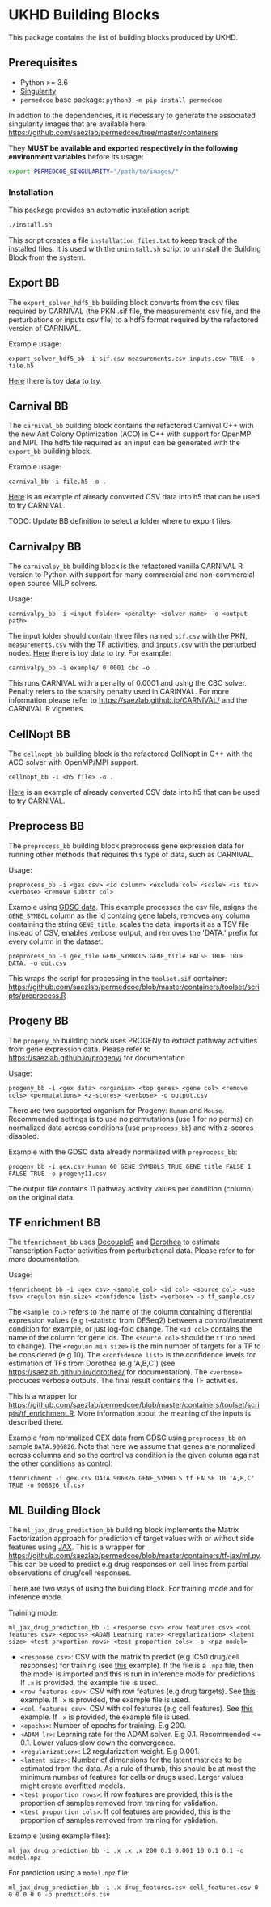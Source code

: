 # UKHD Building Blocks

This package contains the list of building blocks produced by UKHD.

## Prerequisites

- Python >= 3.6
- [Singularity](https://singularity.lbl.gov/docs-installation)
- `permedcoe` base package: `python3 -m pip install permedcoe`

In addtion to the dependencies, it is necessary to generate the associated
singularity images that are available here: https://github.com/saezlab/permedcoe/tree/master/containers

They **MUST be available and exported respectively in the following environment variables**
before its usage:

```bash
export PERMEDCOE_SINGULARITY="/path/to/images/"
```

### Installation

This package provides an automatic installation script:

```bash
./install.sh
```

This script creates a file `installation_files.txt` to keep track of the
installed files.
It is used with the `uninstall.sh` script to uninstall the Building Block
from the system.


## Export BB

The `export_solver_hdf5_bb` building block converts from the csv files required by CARNIVAL (the PKN .sif file, the measurements csv file, and the perturbations or inputs csv file) to a hdf5 format required by the refactored version of CARNIVAL.

Example usage:

```
export_solver_hdf5_bb -i sif.csv measurements.csv inputs.csv TRUE -o file.h5
```

[Here](https://github.com/saezlab/permedcoe/tree/master/containers/toolset/scripts/examples/export) there is toy data to try.


## Carnival BB

The `carnival_bb` building block contains the refactored Carnival C++ with the new Ant Colony Optimization (ACO) in C++ with support for OpenMP and MPI. The hdf5 file required as an input can be generated with the `export_bb` building block.

Example usage:

```
carnival_bb -i file.h5 -o .
```

[Here](https://github.com/saezlab/permedcoe/blob/master/containers/parallel-solvers/examples/carnival_toy_example.h5) is an example of already converted CSV data into h5 that can be used to try CARNIVAL.

TODO: Update BB definition to select a folder where to export files.

## Carnivalpy BB

The `carnivalpy_bb` building block is the refactored vanilla CARNIVAL R version to Python with support for many commercial and non-commercial open source MILP solvers.

Usage:

```
carnivalpy_bb -i <input folder> <penalty> <solver name> -o <output path>
```
The input folder should contain three files named `sif.csv` with the PKN, `measurements.csv` with the TF activities, and `inputs.csv` with the perturbed nodes. [Here](https://github.com/saezlab/permedcoe/tree/master/containers/toolset/scripts/examples/export) there is toy data to try. For example:

```
carnivalpy_bb -i example/ 0.0001 cbc -o .
```

This runs CARNIVAL with a penalty of 0.0001 and using the CBC solver. Penalty refers to the sparsity penalty used in CARINVAL. For more information please refer to https://saezlab.github.io/CARNIVAL/ and the CARNIVAL R vignettes.

## CellNopt BB

The `cellnopt_bb` building block is the refactored CellNopt in C++ with the ACO solver with OpenMP/MPI support.

```
cellnopt_bb -i <h5 file> -o .
```

[Here](https://github.com/saezlab/permedcoe/blob/master/containers/parallel-solvers/examples/cellnopt_toy_example.h5) is an example of already converted CSV data into h5 that can be used to try CARNIVAL.

## Preprocess BB

The `preprocess_bb` building block preprocess gene expression data for running other methods that requires this type of data, such as CARNIVAL.

Usage:

```
preprocess_bb -i <gex csv> <id column> <exclude col> <scale> <is tsv> <verbose> <remove substr col>
```

Example using [GDSC data](https://www.cancerrxgene.org/gdsc1000/GDSC1000_WebResources/Data/preprocessed/Cell_line_RMA_proc_basalExp.txt.zip). This example processes the csv file, asigns the `GENE_SYMBOL` column as the id containg gene labels, removes any column containing the string `GENE_title`, scales the data, imports it as a TSV file instead of CSV, enables verbose output, and removes the 'DATA.' prefix for every column in the dataset:

```
preprocess_bb -i gex_file GENE_SYMBOLS GENE_title FALSE TRUE TRUE DATA. -o out.csv
```

This wraps the script for processing in the `toolset.sif` container: https://github.com/saezlab/permedcoe/blob/master/containers/toolset/scripts/preprocess.R

## Progeny BB

The `progeny_bb` building block uses PROGENy to extract pathway activities from gene expression data. Please refer to https://saezlab.github.io/progeny/ for documentation.

Usage:

```
progeny_bb -i <gex data> <organism> <top genes> <gene col> <remove cols> <permutations> <z-scores> <verbose> -o output.csv
```

There are two supported organism for Progeny: `Human` and `Mouse`. Recommended settings is to use no permutations (use 1 for no perms) on normalized data across conditions (use `preprocess_bb`) and with z-scores disabled.

Example with the GDSC data already normalized with `preprocess_bb`:

```
progeny_bb -i gex.csv Human 60 GENE_SYMBOLS TRUE GENE_title FALSE 1 FALSE TRUE -o progeny11.csv
```

The output file contains 11 pathway activity values per condition (column) on the original data.

## TF enrichment BB

The `tfenrichment_bb` uses [DecoupleR](https://saezlab.github.io/decoupleR/) and [Dorothea](https://saezlab.github.io/dorothea/) to estimate Transcription Factor activities from perturbational data. Please refer to for more documentation.

Usage:

```
tfenrichment_bb -i <gex csv> <sample col> <id col> <source col> <use tsv> <regulon min size> <confidence list> <verbose> -o tf_sample.csv
```
The `<sample col>` refers to the name of the column containing differential expression values (e.g t-statistic from DESeq2) between a control/treatment condition for example, or just log-fold change. The `<id col>` contains the name of the column for gene ids. The `<source col>` should be `tf` (no need to change). The `<regulon min size>` is the min number of targets for a TF to be considered (e.g 10). The `<confidence list>` is the confidence levels for estimation of TFs from Dorothea (e.g 'A,B,C') (see https://saezlab.github.io/dorothea/ for documentation). The `<verbose>` produces verbose outputs. The final result contains the TF activities.

This is a wrapper for https://github.com/saezlab/permedcoe/blob/master/containers/toolset/scripts/tf_enrichment.R. More information about the meaning of the inputs is described there.

Example from normalized GEX data from GDSC using `preprocess_bb` on sample `DATA.906826`. Note that here we assume that genes are normalized across columns and so the control vs condition is the given column against the other conditions as control:

```
tfenrichment -i gex.csv DATA.906826 GENE_SYMBOLS tf FALSE 10 'A,B,C' TRUE -o 906826_tf.csv
```

## ML Building Block

The `ml_jax_drug_prediction_bb` building block implements the Matrix Factorization approach for prediction of target values with or without side features using [JAX](https://github.com/google/jax). This is a wrapper for https://github.com/saezlab/permedcoe/blob/master/containers/tf-jax/ml.py. This can be used to predict e.g drug responses on cell lines from partial observations of drug/cell responses.

There are two ways of using the building block. For training mode and for inference mode.

Training mode:

```
ml_jax_drug_prediction_bb -i <response csv> <row features csv> <col features csv> <epochs> <ADAM Learning rate> <regularization> <latent size> <test proportion rows> <test proportion cols> -o <npz model>
```

* `<response csv>`: CSV with the matrix to predict (e.g IC50 drug/cell responses) for training (see [this](https://raw.githubusercontent.com/saezlab/Macau_project_1/master/DATA/IC50) example). If the file is a `.npz` file, then the model is imported and this is run in inference mode for predictions. If `.x` is provided, the example file is used.
* `<row features csv>`: CSV with row features (e.g drug targets). See [this](https://raw.githubusercontent.com/saezlab/Macau_project_1/master/DATA/target) example. If `.x` is provided, the example file is used.
* `<col features csv>`: CSV with col features (e.g cell features). See [this](https://raw.githubusercontent.com/saezlab/Macau_project_1/master/DATA/progeny11) example. If `.x` is provided, the example file is used.
* `<epochs>`: Number of epochs for training. E.g 200.
* `<ADAM lr>`: Learning rate for the ADAM solver. E.g 0.1. Recommended <= 0.1. Lower values slow down the convergence.
* `<regularization>`: L2 regularization weight. E.g 0.001.
* `<latent size>`: Number of dimensions for the latent matrices to be estimated from the data. As a rule of thumb, this should be at most the minimum number of features for cells or drugs used. Larger values might create overfitted models.
* `<test proportion rows>`: If row features are provided, this is the proportion of samples removed from training for validation.
* `<test proportion cols>`: If col features are provided, this is the proportion of samples removed from training for validation.

Example (using example files):

```
ml_jax_drug_prediction_bb -i .x .x .x 200 0.1 0.001 10 0.1 0.1 -o model.npz
```

For prediction using a `model.npz` file:

```
ml_jax_drug_prediction_bb -i .x drug_features.csv cell_features.csv 0 0 0 0 0 0 -o predictions.csv
```


